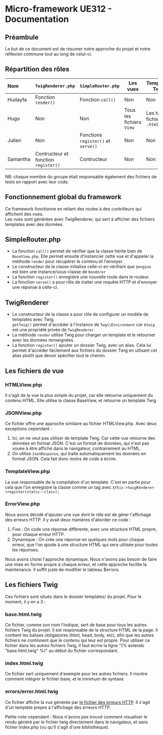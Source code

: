 # Micro-framework UE312 - Documentation

## Préambule

Le but de ce document est de résumer notre approche du projet et notre réflexion
commune tout au long de celui-ci. <br>

## Répartition des rôles

| Nom      | `TwigRenderer.php`                   | `SimpleRouter.php`              | Les vues               | Templates Twig               |
|:---------|--------------------------------------|---------------------------------|------------------------|------------------------------|
| Hudayfa  | Fonction `render()`                  | Fonction `call()`                 | Non                    | Non                          |
| Hugo     | Non                                  | Non                             | Tous les fichiers `View` | Les trois fichier `.html.twig` |
| Julien   | Non                                  | Fonctions `register()` et `serve()` | Non                    | Non                          |
| Samantha | Contructeur et fonction `register()` | Contructeur                     | Non                    | Non                          |

NB: chaque membre du groupe était responsable également des fichiers de tests en rapport avec leur code.

## Fonctionnement global du framework

Ce framework fonctionne en reliant des routes à des contrôleurs qui affichent des vues. <br>
Les vues sont générées avec TwigRenderer, qui sert à afficher des fichiers templates avec des données. 


## SimpleRouter.php


- La fonction `call()` permet de vérifier que la classe hérite bien de `BaseView.php`. Elle permet ensuite d'instancier 
cette vue et d'appeler la méthode `render` pour récupérer le contenu et l'envoyer. <br>
- Le constructeur de la classe initialise celle-ci en vérifiant que `$engine` est bien une instance/sous-classe de `Renderer` <br>
- La fonction `register()` enregistre une nouvelle route dans le routeur. <br>
- La fonction `serve()` a pour rôle de traiter une requête HTTP et d'envoyer une réponse à celle-ci.

## TwigRenderer

- Le constructeur de la classe a pour rôle de configurer un modèle de templates avec Twig. <br> `getTwig()` permet d'accéder à l'instance de `Twgi\Environment` car `$twig` est une propriété privée de `TwigRenderer`.
- La méthode `render` utilise Twig pour charger un template et le retourner avec les données renseignées.
- La fonction `register()` ajouter un dossier Twig, avec un alias. Cela lui permet d'accéder facilement aux fichiers du dossier Twig en utlisant cet alias plutôt que devoir spécifier tout le chemin.


## Les fichiers de vue

### HTMLView.php

Il s'agit de la vue la plus simple du projet, car elle retourne uniquement du contenu HTML. Elle utilise la classe BaseView, et retourne un template Twig <br>

### JSONView.php

Ce fichier offre une approche similaire au fichier HTMLView.php. Avec deux exceptions cependant : 

1. Ici, on ne veut pas utiliser de template Twig. Car cette vue retourne des données en format JSON. C'est un format de données, qui n'est pas vouée à être affiché dans le navigateur, contrairement au HTML.
2. On utilise `JsonResponse`, qui traite automatiquement les données en format JSON. Cela fait donc moins de code à écrire.

### TemplateView.php

La vue responsable de la compilation d'un template. C'est en partie pour cela que l'on enregistre la classe comme un tag avec `$this->twigRenderer->register(static::class);` <br>

### ErrorView.php

Nous avons décidé d'ajouter une vue dont le rôle est de gérer l'affichage des erreurs HTTP. Il y avait deux manières d'aborder ce code :
1. Fixe : On code une réponse différente, avec une structure HTML propre, pour chaque erreur HTTP. 
2. Dynamique : On crée une réponse en quelques mots pour chaque erreur, que l'on ajoute à une structure HTML qui sera utilisée pour toutes les réponses.

Nous avons choisi l'approche dynamique. Nous n'avons pas besoin de faire une mise en forme propre à chaque erreur, et cette approche facilite la maintenance. Il suffit juste de modifier le tableau $errors.

## Les fichiers Twig

Ces fichiers sont situés dans le dossier templates/ du projet. Pour le moment, il y en a 3 :

### base.html.twig

Ce fichier, comme son nom l'indique, sert de base pour tous les autres fichiers Twig du projet. Il est responsable de la structure HTML de la page. Il contient les balises
obligatoires (html, head, body, etc), afin que les autres fichiers ne continnent que le contenu qui leur est propre. Pour utiliser ce fichier dans les autres fichiers Twig,
il faut écrire la ligne "{% extends "base.html.twig" %}" au début du fichier correspondant.

### index.html.twig

Ce fichier sert uniquement d'exemple pour les autres fichiers. Il montre comment intégrer le fichier base, et le minimum de syntaxe


### errors/error.html.twig

Ce fichier affiche la vue générée par [le fichier des erreurs HTTP](#errorviewphp). Il s'agit d'un template propre à l'affichage des erreurs HTTP.

Petite note cependant : Nous n'avons pas trouvé comment visualiser le rendu généré par le fichier twig directement dans le navigateur, et sans fichier index.php (vu qu'il s'agit d'une bibliothèque).
